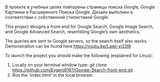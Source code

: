 В проекте в учебных целях повторены страницы поиска Google, Google Картинки и Расширеного Поиска Google. Дизайн выполнен в соответствии с собственной стилистикой Google.

This  project   designs a front-end for Google Search, Google Image Search, and Google Advanced Search, resembling Google’s own aesthetics.

The queries are sent to Google servers, so the search itself also works. Demonstration can be found here https://youtu.be/LawI-yi33t8

To launch the project you should make the following (explained for Linux):
1) Locally on your terminal window type: 
         git clone https://github.com/Evgeni6197/Google-Search-front-end.git
2) Run the 'index.html' in the local browser.

